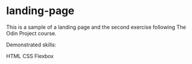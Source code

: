 # landing-page
This is a sample of a landing page and the second exercise following The Odin Project course.

Demonstrated skills:

HTML
CSS
Flexbox